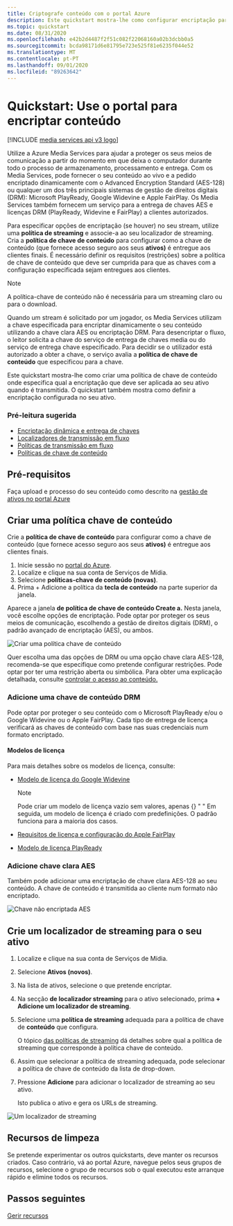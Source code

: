 ```yaml
---
title: Criptografe conteúdo com o portal Azure
description: Este quickstart mostra-lhe como configurar encriptação para o seu conteúdo usando a Azure Media Services no portal Azure.
ms.topic: quickstart
ms.date: 08/31/2020
ms.openlocfilehash: e42b2d4487f2f51c082f22068160a02b3dcbb0a5
ms.sourcegitcommit: bcda98171d6e81795e723e525f81e6235f044e52
ms.translationtype: MT
ms.contentlocale: pt-PT
ms.lasthandoff: 09/01/2020
ms.locfileid: "89263642"
---
```

# <a name="quickstart-use-portal-to-encrypt-content"></a>Quickstart: Use o portal para encriptar conteúdo

[!INCLUDE [media services api v3 logo](./includes/v3-hr.md)]

Utilize a Azure Media Services para ajudar a proteger os seus meios de comunicação a partir do momento em que deixa o computador durante todo o processo de armazenamento, processamento e entrega. Com os Media Services, pode fornecer o seu conteúdo ao vivo e a pedido encriptado dinamicamente com o Advanced Encryption Standard (AES-128) ou qualquer um dos três principais sistemas de gestão de direitos digitais (DRM): Microsoft PlayReady, Google Widevine e Apple FairPlay. Os Media Services também fornecem um serviço para a entrega de chaves AES e licenças DRM (PlayReady, Widevine e FairPlay) a clientes autorizados. 
 
Para especificar opções de encriptação (se houver) no seu stream, utilize uma **política de streaming** e associe-a ao seu localizador de streaming. Cria a **política de chave de conteúdo** para configurar como a chave de conteúdo (que fornece acesso seguro aos seus **ativos)** é entregue aos clientes finais. É necessário definir os requisitos (restrições) sobre a política de chave de conteúdo que deve ser cumprida para que as chaves com a configuração especificada sejam entregues aos clientes. 

> [!NOTE]
> A política-chave de conteúdo não é necessária para um streaming claro ou para o download.

Quando um stream é solicitado por um jogador, os Media Services utilizam a chave especificada para encriptar dinamicamente o seu conteúdo utilizando a chave clara AES ou encriptação DRM. Para desencriptar o fluxo, o leitor solicita a chave do serviço de entrega de chaves media ou do serviço de entrega chave especificado. Para decidir se o utilizador está autorizado a obter a chave, o serviço avalia a  **política de chave de conteúdo** que especificou para a chave.

Este quickstart mostra-lhe como criar uma política de chave de conteúdo onde especifica qual a encriptação que deve ser aplicada ao seu ativo quando é transmitida. O quickstart também mostra como definir a encriptação configurada no seu ativo.

### <a name="suggested-pre-reading"></a>Pré-leitura sugerida

* [Encriptação dinâmica e entrega de chaves](content-protection-overview.md)
* [Localizadores de transmissão em fluxo](streaming-locators-concept.md)
* [Políticas de transmissão em fluxo](streaming-policy-concept.md)
* [Políticas de chave de conteúdo](content-key-policy-concept.md)

## <a name="prerequisites"></a>Pré-requisitos

Faça upload e processo do seu conteúdo como descrito na [gestão de ativos no portal Azure](manage-assets-quickstart.md)

## <a name="create-a-content-key-policy"></a>Criar uma política chave de conteúdo

Crie a **política de chave de conteúdo** para configurar como a chave de conteúdo (que fornece acesso seguro aos seus **ativos)** é entregue aos clientes finais.

1. Inicie sessão no [portal do Azure](https://portal.azure.com/).
1. Localize e clique na sua conta de Serviços de Mídia.
1. Selecione **políticas-chave de conteúdo (novas)**.
1. Prima + Adicione a política da **tecla de conteúdo** na parte superior da janela. 

Aparece a janela **de política de chave de conteúdo Create a.** Nesta janela, você escolhe opções de encriptação. Pode optar por proteger os seus meios de comunicação, escolhendo a gestão de direitos digitais (DRM), o padrão avançado de encriptação (AES), ou ambos.  

![Criar uma política chave de conteúdo](./media/encrypt-content-quickstart/create-content-key-policy.png)

Quer escolha uma das opções de DRM ou uma opção chave clara AES-128, recomenda-se que especifique como pretende configurar restrições. Pode optar por ter uma restrição aberta ou simbólica. Para obter uma explicação detalhada, consulte [controlar o acesso ao conteúdo.](content-protection-overview.md#controlling-content-access)

### <a name="add-a-drm-content-key"></a>Adicione uma chave de conteúdo DRM

Pode optar por proteger o seu conteúdo com o Microsoft PlayReady e/ou o Google Widevine ou o Apple FairPlay. Cada tipo de entrega de licença verificará as chaves de conteúdo com base nas suas credenciais num formato encriptado.

#### <a name="license-templates"></a>Modelos de licença

Para mais detalhes sobre os modelos de licença, consulte:

* [Modelo de licença do Google Widevine](widevine-license-template-overview.md)

    > [!NOTE]
    > Pode criar um modelo de licença vazio sem valores, apenas {} " " Em seguida, um modelo de licença é criado com predefinições. O padrão funciona para a maioria dos casos.
* [Requisitos de licença e configuração do Apple FairPlay](fairplay-license-overview.md)
* [Modelo de licença PlayReady](playready-license-template-overview.md)

### <a name="add-aes-clear-key"></a>Adicione chave clara AES

Também pode adicionar uma encriptação de chave clara AES-128 ao seu conteúdo. A chave de conteúdo é transmitida ao cliente num formato não encriptado.

![Chave não encriptada AES](./media/encrypt-content-quickstart/aes-clear-key-policy.png)

## <a name="create-a-streaming-locator-for-your-asset"></a>Crie um localizador de streaming para o seu ativo

1. Localize e clique na sua conta de Serviços de Mídia.
1. Selecione **Ativos (novos)**.
1. Na lista de ativos, selecione o que pretende encriptar.  
1. Na secção **de localizador streaming** para o ativo selecionado, prima **+ Adicione um localizador de streaming**. 
1. Selecione uma **política de streaming** adequada para a política de chave de **conteúdo** que configura.

    O tópico [das políticas de streaming](streaming-policy-concept.md) dá detalhes sobre qual a política de streaming que corresponde à política chave de conteúdo.
1. Assim que selecionar a política de streaming adequada, pode selecionar a política de chave de conteúdo da lista de drop-down.
1. Pressione **Adicione** para adicionar o localizador de streaming ao seu ativo.

    Isto publica o ativo e gera os URLs de streaming.

![Um localizador de streaming](./media/encrypt-content-quickstart/multi-drm.png)

## <a name="cleanup-resources"></a>Recursos de limpeza

Se pretende experimentar os outros quickstarts, deve manter os recursos criados. Caso contrário, vá ao portal Azure, navegue pelos seus grupos de recursos, selecione o grupo de recursos sob o qual executou este arranque rápido e elimine todos os recursos.

## <a name="next-steps"></a>Passos seguintes

[Gerir recursos](manage-assets-quickstart.md)
